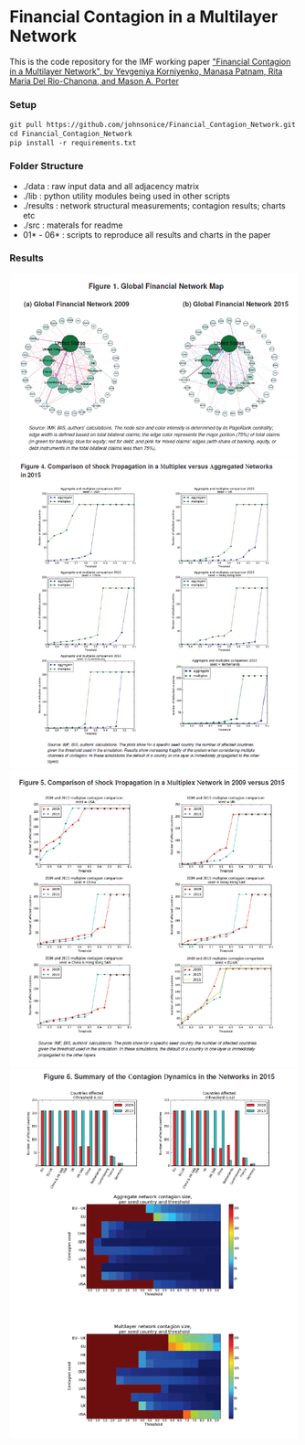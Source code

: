# Financial Contagion in a Multilayer Network
This is the code repository for the IMF working paper ["Financial Contagion in a Multilayer Network", by Yevgeniya Korniyenko, Manasa Patnam, Rita Maria Del Rio-Chanona, and Mason A. Porter](https://www.imf.org/en/Publications/WP/Issues/2018/05/15/Evolution-of-the-Global-Financial-Network-and-Contagion-A-New-Approach-45825)

### Setup 
```
git pull https://github.com/johnsonice/Financial_Contagion_Network.git
cd Financial_Contagion_Network
pip install -r requirements.txt
```

### Folder Structure
- ./data : raw input data and all adjacency matrix 
- ./lib : python utility modules being used in other scripts 
- ./results : network structural measurements; contagion results; charts etc
- ./src : materals for readme 
- 01* - 06* : scripts to reproduce all results and charts in the paper 


### Results
![alt text](./src/figure1.PNG)
![alt text](./src/figure4.PNG)
![alt text](./src/figure5.PNG)
![alt text](./src/figure6.PNG)